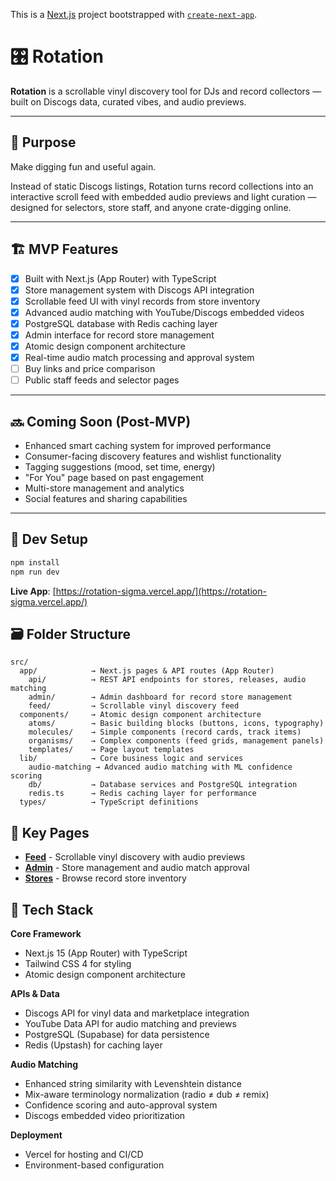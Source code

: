 This is a [Next.js](https://nextjs.org) project bootstrapped with [`create-next-app`](https://nextjs.org/docs/app/api-reference/cli/create-next-app).

# 🎛️ Rotation

**Rotation** is a scrollable vinyl discovery tool for DJs and record collectors — built on Discogs data, curated vibes, and audio previews.

---

## 🧠 Purpose

Make digging fun and useful again.

Instead of static Discogs listings, Rotation turns record collections into an interactive scroll feed with embedded audio previews and light curation — designed for selectors, store staff, and anyone crate-digging online.

---

## 🏗️ MVP Features

- [x] Built with Next.js (App Router) with TypeScript
- [x] Store management system with Discogs API integration
- [x] Scrollable feed UI with vinyl records from store inventory
- [x] Advanced audio matching with YouTube/Discogs embedded videos
- [x] PostgreSQL database with Redis caching layer
- [x] Admin interface for record store management
- [x] Atomic design component architecture
- [x] Real-time audio match processing and approval system
- [ ] Buy links and price comparison
- [ ] Public staff feeds and selector pages

---

## 🔜 Coming Soon (Post-MVP)

- Enhanced smart caching system for improved performance
- Consumer-facing discovery features and wishlist functionality
- Tagging suggestions (mood, set time, energy)
- "For You" page based on past engagement
- Multi-store management and analytics
- Social features and sharing capabilities

---

## 📂 Dev Setup

```bash
npm install
npm run dev
```

**Live App**: [https://rotation-sigma.vercel.app/](https://rotation-sigma.vercel.app/)

## 🗃️ Folder Structure

```
src/
  app/            → Next.js pages & API routes (App Router)
    api/          → REST API endpoints for stores, releases, audio matching
    admin/        → Admin dashboard for record store management
    feed/         → Scrollable vinyl discovery feed
  components/     → Atomic design component architecture
    atoms/        → Basic building blocks (buttons, icons, typography)
    molecules/    → Simple components (record cards, track items)
    organisms/    → Complex components (feed grids, management panels)
    templates/    → Page layout templates
  lib/            → Core business logic and services
    audio-matching → Advanced audio matching with ML confidence scoring
    db/           → Database services and PostgreSQL integration
    redis.ts      → Redis caching layer for performance
  types/          → TypeScript definitions
```

## 🎯 Key Pages

- **[Feed](https://rotation-sigma.vercel.app/feed)** - Scrollable vinyl discovery with audio previews
- **[Admin](https://rotation-sigma.vercel.app/admin)** - Store management and audio match approval  
- **[Stores](https://rotation-sigma.vercel.app/stores)** - Browse record store inventory

## 🧱 Tech Stack

**Core Framework**
- Next.js 15 (App Router) with TypeScript
- Tailwind CSS 4 for styling
- Atomic design component architecture

**APIs & Data**
- Discogs API for vinyl data and marketplace integration
- YouTube Data API for audio matching and previews
- PostgreSQL (Supabase) for data persistence
- Redis (Upstash) for caching layer

**Audio Matching**
- Enhanced string similarity with Levenshtein distance
- Mix-aware terminology normalization (radio ≠ dub ≠ remix)
- Confidence scoring and auto-approval system
- Discogs embedded video prioritization

**Deployment**
- Vercel for hosting and CI/CD
- Environment-based configuration